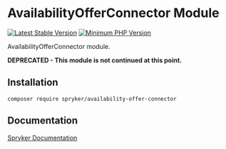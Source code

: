# AvailabilityOfferConnector Module
[![Latest Stable Version](https://poser.pugx.org/spryker/availability-offer-connector/v/stable.svg)](https://packagist.org/packages/spryker/availability-offer-connector)
[![Minimum PHP Version](https://img.shields.io/badge/php-%3E%3D%208.0-8892BF.svg)](https://php.net/)

AvailabilityOfferConnector module.

**DEPRECATED - This module is not continued at this point.**

## Installation

```
composer require spryker/availability-offer-connector
```

## Documentation

[Spryker Documentation](https://docs.spryker.com)
